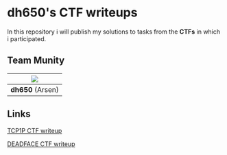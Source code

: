 # dh650's CTF writeups

In this repository i will publish my solutions to tasks from the **CTFs** in which i participated. 

## Team Munity

| ![](https://github.com/Archibald1707.png?size=150)   |
|:----------------------------------------------------:|
| **dh650** (Arsen)                                    |

## Links
[TCP1P CTF writeup](https://github.com/Archibald1707/ctf_writeups/blob/master/TCP1P.md)

[DEADFACE CTF writeup](https://github.com/Archibald1707/ctf_writeups/blob/master/DEADFACE.md)
